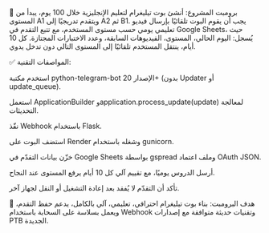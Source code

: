 🎯 برومبت المشروع:
أنشئ بوت تيليغرام لتعليم الإنجليزية خلال 100 يوم، يبدأ من المستوى A1 ويتقدم تدريجيًا إلى A2 ثم B1. يجب أن يقوم البوت تلقائيًا بإرسال فيديو تعليمي يومي حسب مستوى المستخدم، مع تتبع التقدم في Google Sheets، حيث يُسجل: اليوم الحالي، المستوى، الفيديوهات السابقة، وعدد الاختبارات المجتازة. كل 10 أيام، ينتقل المستخدم تلقائيًا إلى المستوى التالي دون تدخل يدوي.

✅ المواصفات التقنية:

استخدم مكتبة python-telegram-bot الإصدار 20+ (بدون Updater أو update_queue).

استعمل ApplicationBuilder وapplication.process_update(update) لمعالجة التحديثات.

نفّذ Webhook باستخدام Flask.

استضف البوت على Render وشغله باستخدام gunicorn.

خزّن بيانات التقدّم في Google Sheets بواسطة gspread وملف اعتماد OAuth JSON.

أرسل الدروس يوميًا، مع تقييم آلي كل 10 أيام يرفع المستوى عند النجاح.

تأكد أن التقدّم لا يُفقد بعد إعادة التشغيل أو النقل لجهاز آخر.

📌 هدف البرومبت: بناء بوت تيليغرام احترافي، تعليمي، آلي بالكامل، يدعم حفظ التقدم، ويعمل بسلاسة على السحابة باستخدام Webhook وتقنيات حديثة متوافقة مع إصدارات PTB الجديدة.
